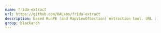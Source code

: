 ```yaml
---
name: frida-extract
url: https://github.com/OALabs/frida-extract
description: based RunPE (and MapViewOfSection) extraction tool. URL : https://github.com/OALabs/frida-extract Groups : blackarch blackarch-reversing
group: blackarch
---
```


